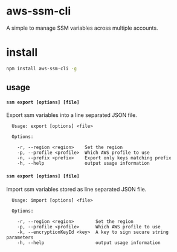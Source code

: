 # aws-ssm-cli

A simple to manage SSM variables across multiple accounts.

# install

```sh
npm install aws-ssm-cli -g
```

## usage

#### `ssm export [options] [file]`

Export ssm variables into a line separated JSON file.

```
  Usage: export [options] <file>

  Options:

    -r, --region <region>    Set the region
    -p, --profile <profile>  Which AWS profile to use
    -n, --prefix <prefix>    Export only keys matching prefix
    -h, --help               output usage information
```

#### `ssm export [options] [file]`

Import ssm variables stored as line separated JSON file.

```
  Usage: import [options] <file>

  Options:

    -r, --region <region>        Set the region
    -p, --profile <profile>      Which AWS profile to use
    -k, --encryptionKeyId <key>  A key to sign secure string parameters
    -h, --help                   output usage information
```


